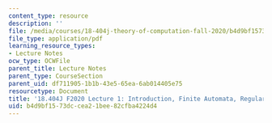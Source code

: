 ```yaml
---
content_type: resource
description: ''
file: /media/courses/18-404j-theory-of-computation-fall-2020/b4d9bf1573dccea21bee82cfba4224d4_MIT18_404f20_lec1.pdf
file_type: application/pdf
learning_resource_types:
- Lecture Notes
ocw_type: OCWFile
parent_title: Lecture Notes
parent_type: CourseSection
parent_uid: df711905-1b1b-43e5-65ea-6ab014405e75
resourcetype: Document
title: '18.404J F2020 Lecture 1: Introduction, Finite Automata, Regular Expressions'
uid: b4d9bf15-73dc-cea2-1bee-82cfba4224d4
---
```

